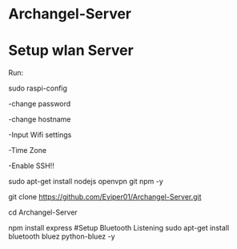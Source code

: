 # Archangel-Server
# Setup wlan Server
Run:

sudo raspi-config

-change password

-change hostname

-Input Wifi settings

-Time Zone

-Enable SSH!!


sudo apt-get install nodejs openvpn git npm -y

git clone https://github.com/Eviper01/Archangel-Server.git

cd Archangel-Server

npm install express
#Setup Bluetooth Listening
sudo apt-get install bluetooth bluez python-bluez -y
